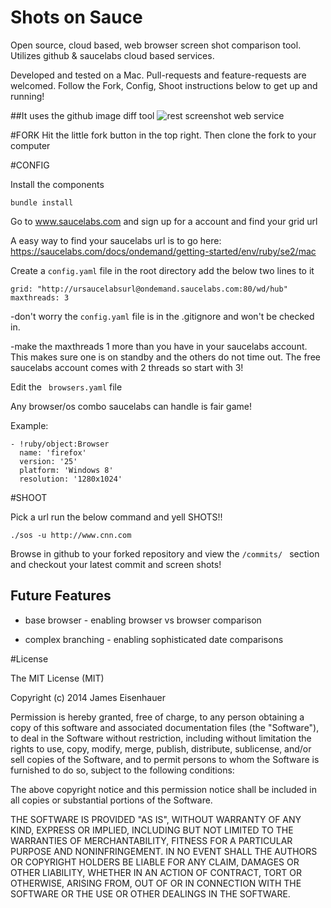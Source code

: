 Shots on Sauce
===========
Open source, cloud based, web browser screen shot comparison tool.  Utilizes github & saucelabs cloud based services.  

Developed and tested on a Mac.  Pull-requests and feature-requests are welcomed.  Follow the Fork, Config, Shoot instructions below to get up and running!

##It uses the github image diff tool
![rest screenshot web service](http://github-images.s3.amazonaws.com/blog/2011/vm-swipe.jpg) 

#FORK
Hit the little fork button in the top right.  Then clone the fork to your computer

#CONFIG

Install the components

``` bundle install ```

Go to www.saucelabs.com and sign up for a account and find your grid url

A easy way to find your saucelabs url is to go here: https://saucelabs.com/docs/ondemand/getting-started/env/ruby/se2/mac


Create a ``` config.yaml ``` file in the root directory
add the below two lines to it

```
grid: "http://ursaucelabsurl@ondemand.saucelabs.com:80/wd/hub"
maxthreads: 3
```

-don't worry the ``` config.yaml ``` file is in the .gitignore and won't be checked in.

-make the maxthreads 1 more than you have in your saucelabs account.  This makes sure one is on standby and the others do not time out.  The free saucelabs account comes with 2 threads so start with 3!

Edit the ``` browsers.yaml``` file

Any browser/os combo saucelabs can handle is fair game!

Example:
```
- !ruby/object:Browser 
  name: 'firefox'
  version: '25'
  platform: 'Windows 8'
  resolution: '1280x1024'
```

#SHOOT

Pick a url run the below command and yell SHOTS!!
```
./sos -u http://www.cnn.com
```

Browse in github to your forked repository and view the ``` /commits/  ``` section and checkout your latest commit and screen shots!

Future Features
-------------------------
* base browser - enabling browser vs browser comparison

* complex branching - enabling sophisticated date comparisons 




#License

The MIT License (MIT)

Copyright (c) 2014 James Eisenhauer

Permission is hereby granted, free of charge, to any person obtaining a copy of
this software and associated documentation files (the "Software"), to deal in
the Software without restriction, including without limitation the rights to
use, copy, modify, merge, publish, distribute, sublicense, and/or sell copies of
the Software, and to permit persons to whom the Software is furnished to do so,
subject to the following conditions:

The above copyright notice and this permission notice shall be included in all
copies or substantial portions of the Software.

THE SOFTWARE IS PROVIDED "AS IS", WITHOUT WARRANTY OF ANY KIND, EXPRESS OR
IMPLIED, INCLUDING BUT NOT LIMITED TO THE WARRANTIES OF MERCHANTABILITY, FITNESS
FOR A PARTICULAR PURPOSE AND NONINFRINGEMENT. IN NO EVENT SHALL THE AUTHORS OR
COPYRIGHT HOLDERS BE LIABLE FOR ANY CLAIM, DAMAGES OR OTHER LIABILITY, WHETHER
IN AN ACTION OF CONTRACT, TORT OR OTHERWISE, ARISING FROM, OUT OF OR IN
CONNECTION WITH THE SOFTWARE OR THE USE OR OTHER DEALINGS IN THE SOFTWARE.
